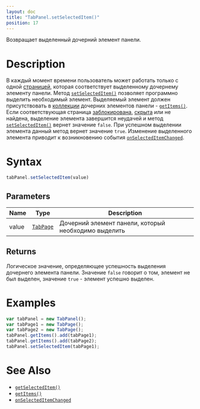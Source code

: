 ```yaml
---
layout: doc
title: "TabPanel.setSelectedItem()"
position: 17
---
```


Возвращает выделенный дочерний элемент панели.

# Description

В каждый момент времени пользователь может работать только с одной [страницей](../TabPage/), которая
соответствует выделенному дочернему элементу панели. Метод [`setSelectedItem()`](../TabPanel.setSelectedItem/)
позволяет программно выделить необходимый элемент. Выделяемый элемент должен присутствовать в
[коллекции](../../../Core/Collection/) дочерних элементов панели - [`getItems()`](../../../Core/Elements/Container/Container.getItems/).
Если соответствующая страница [заблокирована](../../../Core/Elements/Element/Element.getEnabled/),
[скрыта](../../../Core/Elements/Element/Element.getVisible/) или не найдена, выделение элемента
завершится неудачей и метод [`setSelectedItem()`](../TabPanel.setSelectedItem/) вернет значение
`false`. При успешном выделении элемента данный метод вернет значение `true`. Изменение выделенного
элемента приводит к возникновению события [`onSelectedItemChanged`](../TabPanel.onSelectedItemChanged/).

# Syntax

```js
tabPanel.setSelectedItem(value)
```

## Parameters

|Name|Type|Description|
|----|----|-----------|
|value|[`TabPage`](../TabPage/)|Дочерний элемент панели, который необходимо выделить|

## Returns

Логическое значение, определяющее успешность выделения дочернего элемента панели. Значение `false` говорит о том, элемент не был выделен, значение `true` - элемент успешно выделен.

# Examples

```js
var tabPanel = new TabPanel();
var tabPage1 = new TabPage();
var tabPage2 = new TabPage();
tabPanel.getItems().add(tabPage1);
tabPanel.getItems().add(tabPage2);
tabPanel.setSelectedItem(tabPage1);
```

# See Also

* [`getSelectedItem()`](../TabPanel.getSelectedItem/)
* [`getItems()`](../../../Core/Elements/Container/Container.getItems/)
* [`onSelectedItemChanged`](../TabPanel.onSelectedItemChanged/)
